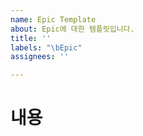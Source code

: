```yaml
---
name: Epic Template
about: Epic에 대한 템플릿입니다.
title: ''
labels: "\bEpic"
assignees: ''

---
```


# 내용
